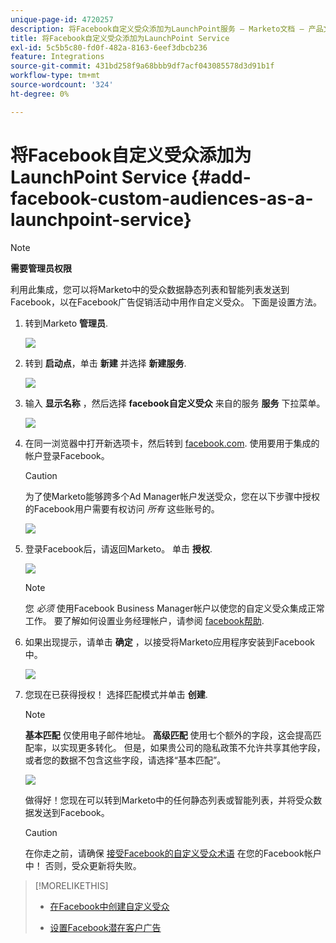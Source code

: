 ```yaml
---
unique-page-id: 4720257
description: 将Facebook自定义受众添加为LaunchPoint服务 — Marketo文档 — 产品文档
title: 将Facebook自定义受众添加为LaunchPoint Service
exl-id: 5c5b5c80-fd0f-482a-8163-6eef3dbcb236
feature: Integrations
source-git-commit: 431bd258f9a68bbb9df7acf043085578d3d91b1f
workflow-type: tm+mt
source-wordcount: '324'
ht-degree: 0%

---
```


# 将Facebook自定义受众添加为LaunchPoint Service {#add-facebook-custom-audiences-as-a-launchpoint-service}

>[!NOTE]
>
>**需要管理员权限**

利用此集成，您可以将Marketo中的受众数据静态列表和智能列表发送到Facebook，以在Facebook广告促销活动中用作自定义受众。 下面是设置方法。

1. 转到Marketo **管理员**.

   ![](assets/image2016-11-29-10-3a50-3a29.png)

1. 转到 **启动点**，单击 **新建** 并选择 **新建服务**.

   ![](assets/image2016-11-29-10-3a51-3a11.png)

1. 输入 **显示名称** ，然后选择 **facebook自定义受众** 来自的服务 **服务** 下拉菜单。

   ![](assets/image2016-11-29-12-3a51-3a8.png)

1. 在同一浏览器中打开新选项卡，然后转到 [facebook.com](https://www.facebook.com/). 使用要用于集成的帐户登录Facebook。

   >[!CAUTION]
   >
   >为了使Marketo能够跨多个Ad Manager帐户发送受众，您在以下步骤中授权的Facebook用户需要有权访问 *所有* 这些账号的。

   ![](assets/image2016-11-29-10-3a52-3a29.png)

1. 登录Facebook后，请返回Marketo。 单击 **授权**.

   ![](assets/fb-custom-authorize-hand.png)

   >[!NOTE]
   >
   >您 _必须_ 使用Facebook Business Manager帐户以使您的自定义受众集成正常工作。 要了解如何设置业务经理帐户，请参阅 [facebook帮助](https://www.facebook.com/business/help/1710077379203657).

1. 如果出现提示，请单击 **确定** ，以接受将Marketo应用程序安装到Facebook中。

   ![](assets/image2016-11-29-10-3a56-3a3.png)

1. 您现在已获得授权！ 选择匹配模式并单击 **创建**.

   >[!NOTE]
   >
   >**基本匹配** 仅使用电子邮件地址。 **高级匹配** 使用七个额外的字段，这会提高匹配率，以实现更多转化。 但是，如果贵公司的隐私政策不允许共享其他字段，或者您的数据不包含这些字段，请选择“基本匹配”。

   ![](assets/fb-custom-adv-matching-hands.png)

   做得好！您现在可以转到Marketo中的任何静态列表或智能列表，并将受众数据发送到Facebook。

   >[!CAUTION]
   >
   >在你走之前，请确保 [接受Facebook的自定义受众术语](https://www.facebook.com/ads/manage/customaudiences/tos.php) 在您的Facebook帐户中！ 否则，受众更新将失败。

>[!MORELIKETHIS]
>
>* [在Facebook中创建自定义受众](/help/marketo/product-docs/demand-generation/facebook/create-a-custom-audience-in-facebook.md)
>
>* [设置Facebook潜在客户广告](/help/marketo/product-docs/demand-generation/facebook/set-up-facebook-lead-ads.md)
